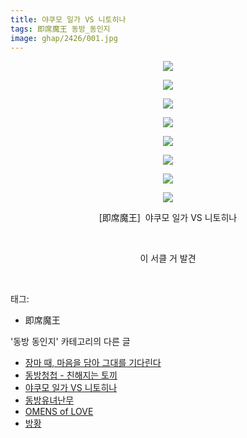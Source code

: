 ```yaml
---
title: 야쿠모 일가 VS 니토히나
tags: 即席魔王 동방_동인지
image: ghap/2426/001.jpg
---
```

<div class="article">
<p style="text-align: center; clear: none; float: none;"><img src="{{ site.nasurl }}/ghap/2426/001.jpg"/></p>
<p style="text-align: center; clear: none; float: none;"><img src="{{ site.nasurl }}/ghap/2426/002.jpg"/></p>
<p style="text-align: center; clear: none; float: none;"><img src="{{ site.nasurl }}/ghap/2426/003.jpg"/></p>
<p style="text-align: center; clear: none; float: none;"><img src="{{ site.nasurl }}/ghap/2426/004.jpg"/></p>
<p style="text-align: center; clear: none; float: none;"><img src="{{ site.nasurl }}/ghap/2426/005.jpg"/></p>
<p style="text-align: center; clear: none; float: none;"><img src="{{ site.nasurl }}/ghap/2426/006.jpg"/></p>
<p style="text-align: center; clear: none; float: none;"><img src="{{ site.nasurl }}/ghap/2426/007.jpg"/></p>
<p style="text-align: center; clear: none; float: none;"><img src="{{ site.nasurl }}/ghap/2426/008.jpg"/></p>
<p style="text-align: center; clear: none; float: none;">[即席魔王]  야쿠모 일가 VS 니토히나</p>
<p style="text-align: center; clear: none; float: none;"><br/></p>
<p style="text-align: center; clear: none; float: none;">이 서클 거 발견</p>
<p><br/></p>
</div><div class="tagTrail">
<p>태그: </p>
<ul>
<li>即席魔王</li>
</ul>
</div><div class="another">
<p>'동방 동인지' 카테고리의 다른 글</p>
<ul>
<li><a href="/2016-10-03-ghap_2428">장마 때, 마음을 담아 그대를 기다린다</a></li>
<li><a href="/2016-10-03-ghap_2427">동방청첩 - 친해지는 토끼</a></li>
<li><a href="/2016-10-03-ghap_2426">야쿠모 일가 VS 니토히나</a></li>
<li><a href="/2016-10-03-ghap_2425">동방유녀난무</a></li>
<li><a href="/2016-10-03-ghap_2424">OMENS of LOVE</a></li>
<li><a href="/2016-10-03-ghap_2423">방황</a></li>
</ul>
</div><div class="cb_module cb_fluid">
<div class="cb_wrt cb_profile">
</div><!-- commentList close -->
</div>